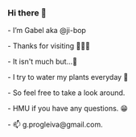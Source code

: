 <h3>Hi there 👋</h3>
<p>-  I’m Gabel aka @ji-bop</p>
<p>-  Thanks for visiting 🙏👏🙌</p>
<p>-  It isn't much but...💞️</p>
<p>-  I try to water my plants everyday 🌱</p>
<p>-  So feel free to take a look around.</p>
<p>-  HMU if you have any questions. 😁</p>
- 📫 g.progleiva@gmail.com.

